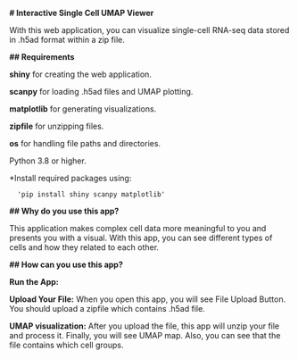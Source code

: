 **# Interactive Single Cell UMAP Viewer**

With this web application, you can visualize single-cell RNA-seq data stored in .h5ad format within a zip file.

**## Requirements**

**shiny** for creating the web application.

**scanpy** for loading .h5ad files and UMAP plotting.

**matplotlib** for generating visualizations.

**zipfile** for unzipping files.

**os** for handling file paths and directories.

Python 3.8 or higher.

*Install required packages using: 
      
      'pip install shiny scanpy matplotlib'
**## Why do you use this app?**

This application makes complex cell data more meaningful to you and presents you with a visual. With this app, you can see different types of cells and how they related to each other.

**## How can you use this app?**

**Run the App:** 

**Upload Your File:** When you open this app, you will see File Upload Button. You should upload a zipfile which contains .h5ad file.

**UMAP visualization:** After you upload the file, this app will unzip your file and process it. Finally, you will see UMAP map. Also, you can see that the file contains which cell groups.
